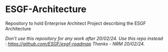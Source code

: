 # ESGF-Architecture
Repository to hold Enterprise Architect Project describing the ESGF Architecture

*Don't use this repository for any work after 20/02/24.
Use this repo instead : https://github.com/ESGF/esgf-roadmap
Thanks - NRM 20/02/24.*

